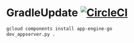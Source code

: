 # GradleUpdate [![CircleCI](https://circleci.com/gh/int128/gradleupdate.svg?style=shield)](https://circleci.com/gh/int128/gradleupdate)

```sh
gcloud components install app-engine-go
dev_appserver.py .
```
